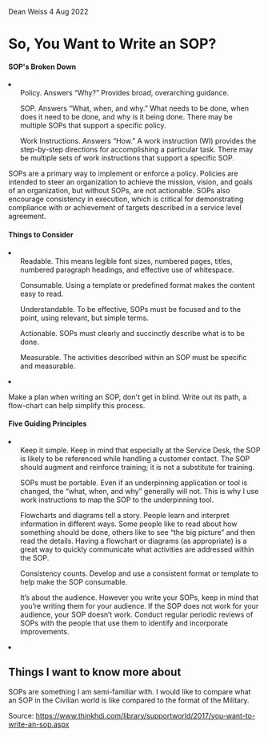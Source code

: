 Dean Weiss
4 Aug 2022


# So, You Want to Write an SOP?

#### SOP's Broken Down
<li>
  <ul>Policy. Answers “Why?” Provides broad, overarching guidance.</ul>
<ul>SOP. Answers “What, when, and why.” What needs to be done, when does it need to be done, and why is it being done. There may be multiple SOPs that support a specific policy.</ul>
<ul>Work Instructions. Answers “How.” A work instruction (WI) provides the step-by-step directions for accomplishing a particular task. There may be multiple sets of work instructions that support a specific SOP.</ul>
</li>

SOPs are a primary way to implement or enforce a policy. Policies are intended to steer an organization to achieve the mission, vision, and goals of an organization, but without SOPs, are not actionable. SOPs also encourage consistency in execution, which is critical for demonstrating compliance with or achievement of targets described in a service level agreement.

#### Things to Consider
<li>
<ul>Readable. This means legible font sizes, numbered pages, titles, numbered paragraph headings, and effective use of whitespace.</ul>
<ul>Consumable. Using a template or predefined format makes the content easy to read.</ul>
<ul>Understandable. To be effective, SOPs must be focused and to the point, using relevant, but simple terms.</ul>
<ul>Actionable. SOPs must clearly and succinctly describe what is to be done.</ul>
<ul>Measurable. The activities described within an SOP must be specific and measurable.</ul>
<li>

Make a plan when writing an SOP, don't get in blind. Write out its path, a flow-chart can help simplify this process.

#### Five Guiding Principles
<li>
<ol>Keep it simple. Keep in mind that especially at the Service Desk, the SOP is likely to be referenced while handling a customer contact. The SOP should augment and reinforce training; it is not a substitute for training.</ol>
<ol>SOPs must be portable. Even if an underpinning application or tool is changed, the “what, when, and why” generally will not. This is why I use work instructions to map the SOP to the underpinning tool.</ol>
<ol>Flowcharts and diagrams tell a story. People learn and interpret information in different ways. Some people like to read about how something should be done, others like to see “the big picture” and then read the details. Having a flowchart or diagrams (as appropriate) is a great way to quickly communicate what activities are addressed within the SOP.</ol>
<ol>Consistency counts. Develop and use a consistent format or template to help make the SOP consumable.</ol>
<ol>It’s about the audience. However you write your SOPs, keep in mind that you’re writing them for your audience. If the SOP does not work for your audience, your SOP doesn’t work. Conduct regular periodic reviews of SOPs with the people that use them to identify and incorporate improvements.</ol>
<li>

## Things I want to know more about
  SOPs are something I am semi-familiar with. I would like to compare what an SOP in the Civilian world is like compared to the format of the Military.

Source: https://www.thinkhdi.com/library/supportworld/2017/you-want-to-write-an-sop.aspx
